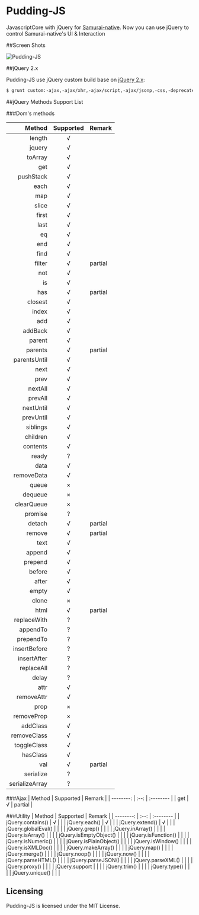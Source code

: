 # Pudding-JS

JavascriptCore with jQuery for [Samurai-native](https://github.com/hackers-painters/samurai-native). Now you can use jQuery to control Samurai-native's UI & Interaction

##Screen Shots

![Pudding-JS](https://raw.githubusercontent.com/water2891/Pudding-JS/master/ScreenShots/Pudding-JS.gif)

##jQuery 2.x

Pudding-JS use jQuery custom build base on [jQuery 2.x](https://github.com/jquery/jquery/tree/2.2-stable):

```bash
$ grunt custom:-ajax,-ajax/xhr,-ajax/script,-ajax/jsonp,-css,-deprecated,-dimensions,-effects,-event/alias,-event/trigger,-event/focusin,-offset,-wrap,-exports/amd,-sizzle
```

##jQuery Methods Support List

###Dom's methods

| Method      |    Supported | Remark  |
| --------: | :--: | :-------- |
|length| √ | |	
|jquery| √ | |	
|toArray| √ | |	
|get| √ | |	
|pushStack| √ | |	
|each| √ | |	
|map| √ | |	
|slice| √ | |	
|first| √ | |	
|last| √ | |	
|eq| √ | |	
|end| √ | |	
|find| √ | |	
|filter| √ | partial |
|not| √ | |	
|is| √ | |	
|has| √ | partial |
|closest| √ | |	
|index| √ | |	
|add| √ | |	
|addBack| √ | |	
|parent| √ | |	
|parents| √ | partial |
|parentsUntil| √ | |	
|next| √ | |	
|prev| √ | |	
|nextAll| √ | |	
|prevAll| √ | |	
|nextUntil| √ | |	
|prevUntil| √ | |	
|siblings| √ | |	
|children| √ | |	
|contents| √ | |	
|ready| ? | |	
|data| √ | |	
|removeData| √ | |	
|queue| × | |	
|dequeue| × | |	
|clearQueue| × | |	
|promise| ? | |	
|detach| √ | partial |
|remove| √ | partial |
|text| √ | |	
|append| √ | |	
|prepend| √ | |	
|before| √ | |	
|after| √ | |	
|empty| √ | |	
|clone| × | |	
|html| √ | partial |
|replaceWith| ? | |	
|appendTo| ? | |	
|prependTo| ? | |	
|insertBefore| ? | |	
|insertAfter| ? | |	
|replaceAll| ? | |	
|delay| ? | |	
|attr| √ | |	
|removeAttr| √ | |	
|prop| × | |	
|removeProp| × | |	
|addClass| √ | |	
|removeClass| √ | |	
|toggleClass| √ | |	
|hasClass| √ | |	
|val| √ | partial |
|serialize| ? | |	
|serializeArray| ? | |	

###Ajax
| Method      |    Supported | Remark  |
| --------: | :--: | :-------- |
| get | √  | partial |

###Utility
| Method      |    Supported | Remark  |
| --------: | :--: | :-------- |
| jQuery.contains() | √ |  |
| jQuery.each() | √ |  |
| jQuery.extend() | √ |  |
| jQuery.globalEval() |  |  |
| jQuery.grep() |  |  |
| jQuery.inArray() |  |  |
| jQuery.isArray() |  |  |
| jQuery.isEmptyObject() |  |  |
| jQuery.isFunction() |  |  |
| jQuery.isNumeric() |  |  |
| jQuery.isPlainObject() |  |  |
| jQuery.isWindow() |  |  |
| jQuery.isXMLDoc() |  |  |
| jQuery.makeArray() |  |  |
| jQuery.map() |  |  |
| jQuery.merge() |  |  |
| jQuery.noop()  |  |  |
| jQuery.now() |  |  |
| jQuery.parseHTML() |  |  |
| jQuery.parseJSON() |  |  |
| jQuery.parseXML() |  |  |
| jQuery.proxy() |  |  |
| jQuery.support |  |  |
| jQuery.trim() |  |  |
| jQuery.type() |  |  |
| jQuery.unique() |  |  |

## Licensing

Pudding-JS is licensed under the MIT License.

